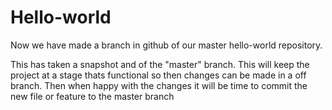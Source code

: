 # Hello-world

Now we have made a branch in github of our master hello-world repository.

This has taken a snapshot and of the "master" branch. This will keep the project at a stage thats functional so then 
changes can be made in a off branch. Then when happy with the changes it will be time to commit the new file or feature to the master branch
